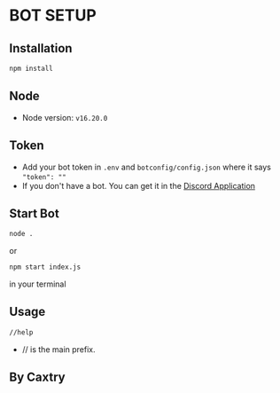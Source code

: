 # BOT SETUP

## Installation ##
```bash
npm install
```

## Node
* Node version: `v16.20.0`

## Token
* Add your bot token in `.env` and `botconfig/config.json` where it says `"token": ""`
* If you don't have a bot. You can get it in the [Discord Application](https://discord.com/developers/applications)

## Start Bot
```bash
node .
```
or
```bash
npm start index.js
```
in your terminal

## Usage
```bash
//help
```
* // is the main prefix.


## By Caxtry
